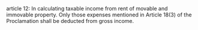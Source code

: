 article 12: 
In calculating taxable income from rent of movable and immovable property. Only those expenses mentioned in Article 18(3) of the Proclamation shall be deducted from gross income. 
<ul>
</ul>